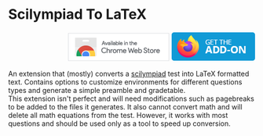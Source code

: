 # Scilympiad To LaTeX

<div style="text-align: right"> <a class = "extension-link" title = "Get the extension" href = "https://chrome.google.com/webstore/detail/scilympiadtolatex/ompkjeefecnmejcmanlofimmclifefde"><img src = "/assets/images/available-in-chrome.png"></a>     <a class = "extension-link" title = "Get the extension" href = "https://addons.mozilla.org/en-US/firefox/addon/scilympiadtolatex/"><img src = "/assets/images/get-the-addon.webp"></a> </div>

An extension that (mostly) converts a [scilympiad](https://scilympiad.com/) test into LaTeX formatted text. Contains options to customize environments for different questions types and generate a simple preamble and gradetable.  
This extension isn't perfect and will need modifications such as pagebreaks to be added to the files it generates. It also cannot convert math and will delete all math equations from the test. However, it works with most questions and should be used only as a tool to speed up conversion.


